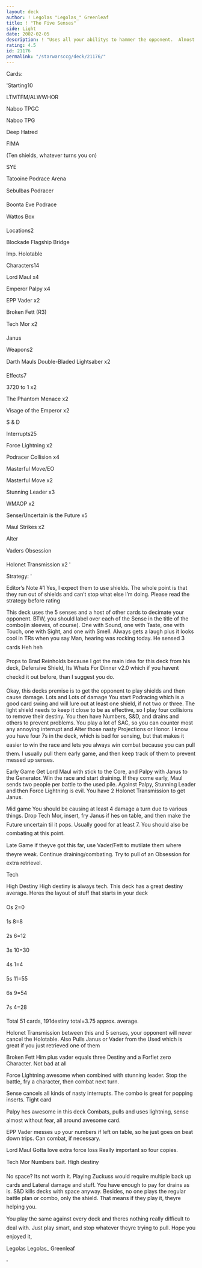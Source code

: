 ```yaml
---
layout: deck
author: ! Legolas "Legolas_" Greenleaf
title: ! "The Five Senses"
side: Light
date: 2002-02-05
description: ! "Uses all your abilitys to hammer the opponent.  Almost a dark version of Bard Reinhold’s FreedomCon deck. (You dah man)"
rating: 4.5
id: 21176
permalink: "/starwarsccg/deck/21176/"
---
```

Cards: 

'Starting10

LTMTFM/ALWWHOR

Naboo TPGC

Naboo TPG

Deep Hatred

FIMA

(Ten shields, whatever turns you on)

SYE

Tatooine Podrace Arena

Sebulbas Podracer

Boonta Eve Podrace

Wattos Box


Locations2

Blockade Flagship Bridge

Imp. Holotable


Characters14

Lord Maul x4

Emperor Palpy x4

EPP Vader x2

Broken Fett (R3)

Tech Mor x2

Janus


Weapons2

Darth Mauls Double-Bladed Lightsaber x2


Effects7

3720 to 1 x2

The Phantom Menace x2

Visage of the Emperor x2

S & D


Interrupts25

Force Lightning x2

Podracer Collision x4

Masterful Move/EO 

Masterful Move x2

Stunning Leader x3

WMAOP x2

Sense/Uncertain is the Future x5

Maul Strikes x2

Alter

Vaders Obsession

Holonet Transmission x2 '

Strategy: '

Editor’s Note #1 Yes, I expect them to use shields.  The whole point is that they run out of shields and can’t stop what else I’m doing.  Please read the strategy before rating


This deck uses the 5 senses and a host of other cards to decimate your opponent.  BTW, you should label over each of the Sense in the title of the combo(in sleeves, of course).  One with Sound, one with Taste, one with Touch, one with Sight, and one with Smell.  Always gets a laugh plus it looks cool in TRs when you say Man, hearing was rocking today.  He sensed 3 cards  Heh heh


Props to Brad Reinholds because I got the main idea for this deck from his deck, Defensive Shield, Its Whats For Dinner v2.0 which if you havent checkd it out before, than I suggest you do.


Okay, this decks premise is to get the opponent to play shields and then cause damage.  Lots and Lots of damage  You start Podracing which is a good card swing and will lure out at least one shield, if not two or three.  The light shield needs to keep it close to be as effective, so I play four collisions to remove their destiny.   You then have Numbers, S&D, and drains and others to prevent problems.  You play a lot of SAC, so you can counter most any annoying interrupt and Alter those nasty Projections or Honor.  I know you have four 7s in the deck, which is bad for sensing, but that makes it easier to win the race and lets you always win combat because you can pull them.  I usually pull them early game, and then keep track of them to prevent messed up senses.

Early Game Get Lord Maul with stick to the Core, and Palpy with Janus to the Generator.  Win the race and start draining.  If they come early, Maul sends two people per battle to the used pile.  Against Palpy, Stunning Leader and then Force Lightning is evil.  You have 2 Holonet Transmission to get Janus.

Mid game You should be causing at least 4 damage a turn due to various things.  Drop Tech Mor, insert, fry Janus if hes on table, and then make the Future uncertain til it pops.  Usually good for at least 7.   You should also be combating at this point.

Late Game if theyve got this far, use Vader/Fett to mutilate them where theyre weak. Continue draining/combating.  Try to pull of an Obsession for extra retrievel.  


Tech

High Destiny High destiny is always tech.  This deck has a great destiny average.  Heres the layout of stuff that starts in your deck


Os 2=0

1s 8=8

2s 6=12

3s 10=30

4s 1=4

5s 11=55

6s 9=54

7s 4=28

Total 51 cards, 191destiny total=3.75 approx. average.


Holonet Transmission between this and 5 senses, your opponent will never cancel the Holotable.  Also Pulls Janus or Vader from the Used which is great if you just retrieved one of them


Broken Fett Him plus vader equals three Destiny and a Forfiet zero Character. Not bad at all


Force Lightning awesome when combined with stunning leader.  Stop the battle, fry a character, then combat next turn.


Sense cancels all kinds of nasty interrupts.  The combo is great for popping inserts.  Tight card


Palpy  hes awesome in this deck  Combats, pulls and uses lightning, sense almost without fear, all around awesome card.


EPP Vader messes up your numbers if left on table, so he just goes on beat down trips.  Can combat, if necessary.

Lord Maul Gotta love extra force loss  Really important so four copies.


Tech Mor Numbers bait.  High destiny


No space?  Its not worth it.  Playing Zuckuss would require multiple back up cards and Lateral damage and stuff.  You have enough to pay for drains as is.  S&D kills decks with space anyway.  Besides, no one plays the regular battle plan or combo, only the shield.  That means if they play it, theyre helping you.  


You play the same against every deck and theres nothing really difficult to deal with.  Just play smart, and stop whatever theyre trying to pull.  Hope you enjoyed it,


Legolas Legolas_ Greenleaf 

'

